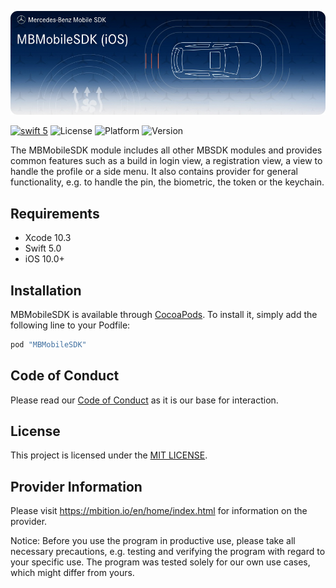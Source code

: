 ![MBMobileSDK](logo.jpg "Banner")

[![swift 5](https://img.shields.io/badge/swift-5-orange.svg?style=flat)](https://developer.apple.com/swift/) ![License](https://img.shields.io/cocoapods/l/MBMobileSDK) ![Platform](https://img.shields.io/cocoapods/p/MBMobileSDK)
![Version](https://img.shields.io/cocoapods/v/MBMobileSDK)

The MBMobileSDK module includes all other MBSDK modules and provides common features such as a build in login view, a registration view, a view to handle the profile or a side menu. It also contains provider for general functionality, e.g. to handle the pin, the biometric, the token or the keychain.

## Requirements

- Xcode 10.3
- Swift 5.0
- iOS 10.0+

## Installation

MBMobileSDK is available through [CocoaPods](http://cocoapods.org). To install it, simply add the following line to your Podfile:

```ruby
pod "MBMobileSDK"
```

## Code of Conduct

Please read our [Code of Conduct](https://github.com/Daimler/daimler-foss/blob/master/CODE_OF_CONDUCT.md) as it is our base for interaction.

## License

This project is licensed under the [MIT LICENSE](LICENSE).

## Provider Information

Please visit <https://mbition.io/en/home/index.html> for information on the provider.

Notice: Before you use the program in productive use, please take all necessary precautions,
e.g. testing and verifying the program with regard to your specific use.
The program was tested solely for our own use cases, which might differ from yours.
